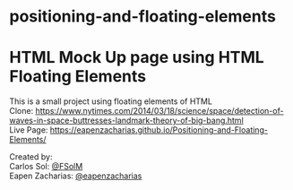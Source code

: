 # positioning-and-floating-elements
# HTML Mock Up page using HTML Floating Elements
This is a small project using floating elements of HTML<br>
Clone: https://www.nytimes.com/2014/03/18/science/space/detection-of-waves-in-space-buttresses-landmark-theory-of-big-bang.html<br>
Live Page: https://eapenzacharias.github.io/Positioning-and-Floating-Elements/

Created by:<br>
Carlos Sol: <a href="https://github.com/FSolM">@FSolM</a><br>
Eapen Zacharias: <a href="https://github.com/eapenzacharias">@eapenzacharias</a>
